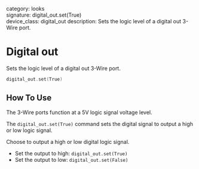 category: looks  
signature: digital_out.set(True)  
device_class: digital_out
description: Sets the logic level of a digital out 3-Wire port.

# Digital out

Sets the logic level of a digital out 3-Wire port.

```cpp
digital_out.set(True)
```

## How To Use

The 3-Wire ports function at a 5V logic signal voltage level.

The `digital_out.set(True)` command sets the digital signal to output a high or low logic signal.

Choose to output a high or low digital logic signal.

* Set the output to high: `digital_out.set(True)`
* Set the output to low: `digital_out.set(False)`

<advanced>
</advanced>
